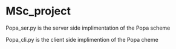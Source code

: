 # MSc_project

Popa_ser.py is the server side implimentation of the Popa scheme

Popa_cli.py is the client side implimention of the Popa cheme 
